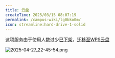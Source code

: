 ```yaml
---
title: 云盘
createTime: 2025/03/15 08:07:19
permalink: /campus-wiki/lg0bko0m/
icon: streamline:hard-drive-1-solid
---
```


这项服务由于使用人数过少[已下架](https://cnw.cqmu.edu.cn/#/columnContents?id=8aaa870d8c7c493e018d354201780933&pId=8aaa870d8c7c493e018d106392127b9c)，[迁移至WPS云盘](https://mp.weixin.qq.com/s/O_XypMdiy4Xt0wt0L_6UfA)

![2025-04-27_22-45-54.png](../../../../.vuepress/public/src/2025-04-27_22-45-54.png)